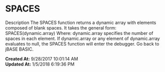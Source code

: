 # SPACES

Description The SPACES function returns a dynamic array with elements composed of blank spaces. It takes the general form: SPACES(dynamic.array) Where: dynamic.array specifies the number of spaces in each element. If dynamic.array or any element of dynamic.array evaluates to null, the SPACES function will enter the debugger. Go back to jBASE BASIC.  

**Created At:** 9/28/2017 10:01:14 AM  
**Updated At:** 1/5/2018 6:19:36 PM  

